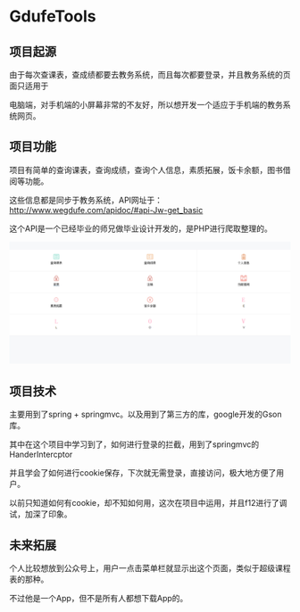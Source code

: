 # GdufeTools

## 项目起源

由于每次查课表，查成绩都要去教务系统，而且每次都要登录，并且教务系统的页面只适用于

电脑端，对手机端的小屏幕非常的不友好，所以想开发一个适应于手机端的教务系统网页。

## 项目功能

项目有简单的查询课表，查询成绩，查询个人信息，素质拓展，饭卡余额，图书借阅等功能。

这些信息都是同步于教务系统，API网址于：http://www.wegdufe.com/apidoc/#api-Jw-get_basic

这个API是一个已经毕业的师兄做毕业设计开发的，是PHP进行爬取整理的。

![Image text](https://github.com/wenbochang888/GdufeTools/blob/master/index.png)

## 项目技术

主要用到了spring + springmvc。以及用到了第三方的库，google开发的Gson库。

其中在这个项目中学习到了，如何进行登录的拦截，用到了springmvc的HanderIntercptor

并且学会了如何进行cookie保存，下次就无需登录，直接访问，极大地方便了用户。

以前只知道如何有cookie，却不知如何用，这次在项目中运用，并且f12进行了调试，加深了印象。

## 未来拓展

个人比较想放到公众号上，用户一点击菜单栏就显示出这个页面，类似于超级课程表的那种。

不过他是一个App，但不是所有人都想下载App的。